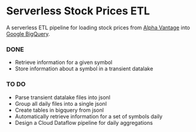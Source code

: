 # Serverless Stock Prices ETL

A serverless ETL pipeline for loading stock prices from [Alpha Vantage](https://www.alphavantage.co/) into [Google BigQuery](https://cloud.google.com/bigquery/).

### DONE

* Retrieve information for a given symbol
* Store information about a symbol in a transient datalake

### TO DO

* Parse transient datalake files into jsonl
* Group all daily files into a single jsonl
* Create tables in bigquery from jsonl
* Automatically retrieve information for a set of symbols daily
* Design a Cloud Dataflow pipeline for daily aggregations
